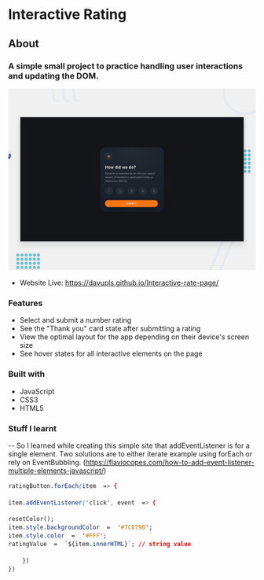 # Interactive Rating
## About
### A simple small project to practice handling user interactions and updating the DOM.
<img src="https://github.com/davupls/Interactive-rate-page/blob/main/images/desktop-preview.jpg?raw=true"></img>
- Website Live:  https://davupls.github.io/Interactive-rate-page/

### Features
-   Select and submit a number rating
-   See the "Thank you" card state after submitting a rating
-   View the optimal layout for the app depending on their device's screen size
-   See hover states for all interactive elements on the page

### Built with
- JavaScript
-  CSS3
- HTML5

### Stuff I learnt
-- So I learned while creating this simple site that addEventListener is for a single element. Two solutions are to either iterate example using forEach or rely on EventBubbling. 
(https://flaviocopes.com/how-to-add-event-listener-multiple-elements-javascript/)
```css
ratingButton.forEach(item  => {

item.addEventListener('click', event  => {

resetColor();
item.style.backgroundColor  =  '#7C8798';
item.style.color  =  '#FFF';
ratingValue  =  `${item.innerHTML}`; // string value

	})
})
```


